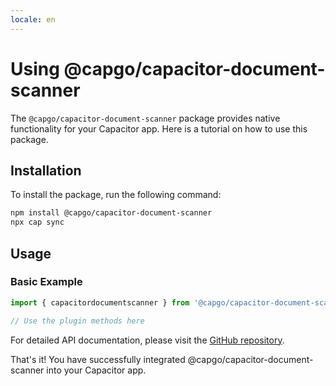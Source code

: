 ```yaml
---
locale: en
---
```

# Using @capgo/capacitor-document-scanner

The `@capgo/capacitor-document-scanner` package provides native functionality for your Capacitor app. Here is a tutorial on how to use this package.

## Installation

To install the package, run the following command:

```bash
npm install @capgo/capacitor-document-scanner
npx cap sync
```

## Usage

### Basic Example

```typescript
import { capacitordocumentscanner } from '@capgo/capacitor-document-scanner';

// Use the plugin methods here
```

For detailed API documentation, please visit the [GitHub repository](https://github.com/Cap-go/capacitor-document-scanner).

That's it! You have successfully integrated @capgo/capacitor-document-scanner into your Capacitor app.
